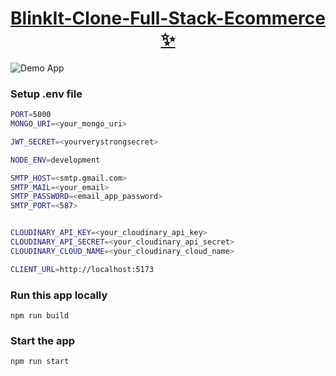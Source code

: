 <h1 align="center"><a href="https://linkedin-clone-i11c.onrender.com" target="_blank">BlinkIt-Clone-Full-Stack-Ecommerce ✨</a></h1>

![Demo App](/frontend/public/blinkit.png)

### Setup .env file

```bash
PORT=5000
MONGO_URI=<your_mongo_uri>

JWT_SECRET=<yourverystrongsecret>

NODE_ENV=development

SMTP_HOST=<smtp.gmail.com>
SMTP_MAIL=<your_email>
SMTP_PASSWORD=<email_app_password>
SMTP_PORT=<587>


CLOUDINARY_API_KEY=<your_cloudinary_api_key>
CLOUDINARY_API_SECRET=<your_cloudinary_api_secret>
CLOUDINARY_CLOUD_NAME=<your_cloudinary_cloud_name>

CLIENT_URL=http://localhost:5173
```

### Run this app locally

```shell
npm run build
```

### Start the app

```shell
npm run start
```
